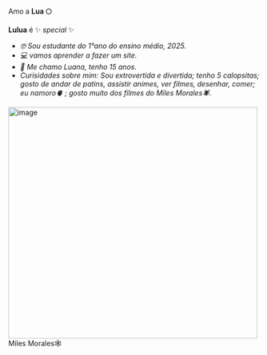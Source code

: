 Amo a **Lua 🌕**

**Lulua** é ✨ _special_ ✨

- _🤓 Sou estudante do 1°ano do ensino médio, 2025._
- _💻 vamos aprender a fazer um site._
- _💬 Me chamo Luana, tenho 15 anos._
- _Curisidades sobre mim: Sou extrovertida e divertida; tenho 5 calopsitas; gosto de andar de patins, assistir animes, ver filmes, desenhar, comer; eu namoro🫀 ; gosto muito dos filmes do Miles Morales🕷️._
<img width="498" height="462" alt="image" src="https://github.com/user-attachments/assets/343fb643-d50e-47c0-a566-d183229f3e7e" />
Miles Morales🕸️

